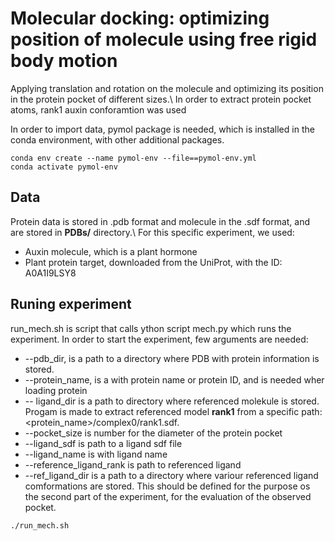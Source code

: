 # Molecular docking: optimizing position of molecule using free rigid body motion

Applying translation and rotation on the molecule and optimizing its position in the protein pocket of different sizes.\\
In order to extract protein pocket atoms, rank1 auxin conforamtion was used 

In order to import data, pymol package is needed, which is installed in the conda environment, with other additional packages.
```
conda env create --name pymol-env --file==pymol-env.yml
conda activate pymol-env

```

## Data
Protein data is stored in .pdb format and molecule in the .sdf format, and are stored in __PDBs/__ directory.\\
For this specific experiment, we used:
- Auxin molecule, which is a plant hormone
- Plant protein target, downloaded from the UniProt, with the ID: A0A1I9LSY8

## Runing experiment
run_mech.sh is script that calls ython script mech.py which runs the experiment. In order to start the experiment, few arguments are needed:
- --pdb_dir, is a <str> path to a directory where PDB with protein information is stored. 
- --protein_name, is a <str> with protein name or protein ID, and is needed wher loading protein
- -- ligand_dir is a <str> path to directory where referenced molekule is stored. Progam is made to extract referenced model __rank1__ from a specific path: <protein_name>/complex0/rank1.sdf.
- --pocket_size is <int> number for the diameter of the protein pocket
- --ligand_sdf is <str> path to a ligand sdf file
- --ligand_name is <str> with ligand name
- --reference_ligand_rank is <str> path to referenced ligand
- --ref_ligand_dir is a <str> path to a directory where variour referenced ligand comformations are stored. This should be defined for the purpose os the second part of the experiment, for the evaluation of the observed pocket.

```
./run_mech.sh

```
